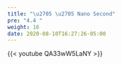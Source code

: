 ```yaml
---
title: "\u2705 \u2705 Nano Second"
pre: "4.4 "
weight: 16
date: 2020-08-10T16:27:26-05:00
---
```


{{< youtube QA33wW5LaNY >}}

